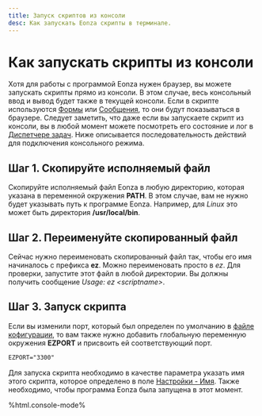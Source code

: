 ```yaml
---
title: Запуск скриптов из консоли
desc: Как запускать Eonza скрипты в терминале.
---
```

# Как запускать скрипты из консоли

Хотя для работы с программой Eonza нужен браузер, вы можете запускать скрипты прямо из консоли. В этом случае, весь консольный ввод и вывод будет также в текущей консоли. Если в скрипте используются [Формы](/ru/scripts/form.html) или [Сообщения](/ru/scripts/message.html), то они будут показываться в браузере. Следует заметить, что даже если вы запускаете скрипт из консоли, вы в любой момент можете посмотреть его состояние и лог в [Диспетчере задач](task-manager.html). Ниже описывается последовательность действий для подключения консольного режима.

## Шаг 1. Скопируйте исполняемый файл

Скопируйте исполняемый файл Eonza в любую директорию, которая указана в переменной окружения **PATH**. В этом случае, вам не нужно будет указывать путь к программе Eonza. Например, для *Linux* это может быть директория **/usr/local/bin**.

## Шаг 2. Переименуйте скопированный файл

Сейчас нужно переименовать скопированный файл так, чтобы его имя начиналось с префикса **ez**. Можно переименовать просто в *ez*. Для проверки, запустите этот файл в любой директории. Вы должны получить сообщение *Usage: ez &lt;scriptname&gt;*.

## Шаг 3. Запуск скрипта

Если вы изменили порт, который был определен по умолчанию в [файле кофигурации](config.html), то вам также нужно добавить глобальную переменную окружения **EZPORT** и присвоить ей соответствующий порт.

``` txt
EZPORT="3300"
```

Для запуска скрипта необходимо в качестве параметра указать имя этого скрипта, которое определено в поле [Настройки - Имя](editor-settings.html). Также необходимо, чтобы программа Eonza была запущена в этот момент.

%html.console-mode%
